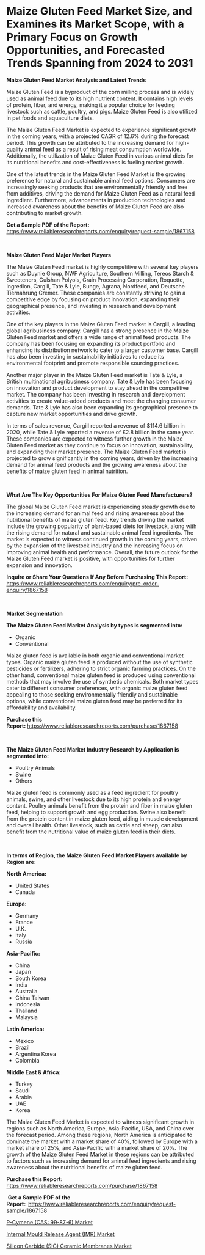 <p><h1>Maize Gluten Feed Market Size, and Examines its Market Scope, with a Primary Focus on Growth Opportunities, and Forecasted Trends Spanning from 2024 to 2031</h1></p><p><strong>Maize Gluten Feed Market Analysis and Latest Trends</strong></p>
<p><p>Maize Gluten Feed is a byproduct of the corn milling process and is widely used as animal feed due to its high nutrient content. It contains high levels of protein, fiber, and energy, making it a popular choice for feeding livestock such as cattle, poultry, and pigs. Maize Gluten Feed is also utilized in pet foods and aquaculture diets.</p><p>The Maize Gluten Feed Market is expected to experience significant growth in the coming years, with a projected CAGR of 12.6% during the forecast period. This growth can be attributed to the increasing demand for high-quality animal feed as a result of rising meat consumption worldwide. Additionally, the utilization of Maize Gluten Feed in various animal diets for its nutritional benefits and cost-effectiveness is fueling market growth.</p><p>One of the latest trends in the Maize Gluten Feed Market is the growing preference for natural and sustainable animal feed options. Consumers are increasingly seeking products that are environmentally friendly and free from additives, driving the demand for Maize Gluten Feed as a natural feed ingredient. Furthermore, advancements in production technologies and increased awareness about the benefits of Maize Gluten Feed are also contributing to market growth.</p></p>
<p><strong>Get a Sample PDF of the Report:&nbsp;</strong> <a href="https://www.reliableresearchreports.com/enquiry/request-sample/1867158">https://www.reliableresearchreports.com/enquiry/request-sample/1867158</a></p>
<p>&nbsp;</p>
<p><strong>Maize Gluten Feed Major Market Players</strong></p>
<p><p>The Maize Gluten Feed market is highly competitive with several key players such as Duynie Group, NWF Agriculture, Southern Milling, Tereos Starch & Sweeteners, Gulshan Polyols, Grain Processing Corporation, Roquette, Ingredion, Cargill, Tate & Lyle, Bunge, Agrana, Nordfeed, and Deutsche Tiernahrung Cremer. These companies are constantly striving to gain a competitive edge by focusing on product innovation, expanding their geographical presence, and investing in research and development activities.</p><p>One of the key players in the Maize Gluten Feed market is Cargill, a leading global agribusiness company. Cargill has a strong presence in the Maize Gluten Feed market and offers a wide range of animal feed products. The company has been focusing on expanding its product portfolio and enhancing its distribution network to cater to a larger customer base. Cargill has also been investing in sustainability initiatives to reduce its environmental footprint and promote responsible sourcing practices.</p><p>Another major player in the Maize Gluten Feed market is Tate & Lyle, a British multinational agribusiness company. Tate & Lyle has been focusing on innovation and product development to stay ahead in the competitive market. The company has been investing in research and development activities to create value-added products and meet the changing consumer demands. Tate & Lyle has also been expanding its geographical presence to capture new market opportunities and drive growth.</p><p>In terms of sales revenue, Cargill reported a revenue of $114.6 billion in 2020, while Tate & Lyle reported a revenue of £2.8 billion in the same year. These companies are expected to witness further growth in the Maize Gluten Feed market as they continue to focus on innovation, sustainability, and expanding their market presence. The Maize Gluten Feed market is projected to grow significantly in the coming years, driven by the increasing demand for animal feed products and the growing awareness about the benefits of maize gluten feed in animal nutrition.</p></p>
<p>&nbsp;</p>
<p><strong>What Are The Key Opportunities For Maize Gluten Feed Manufacturers?</strong></p>
<p><p>The global Maize Gluten Feed market is experiencing steady growth due to the increasing demand for animal feed and rising awareness about the nutritional benefits of maize gluten feed. Key trends driving the market include the growing popularity of plant-based diets for livestock, along with the rising demand for natural and sustainable animal feed ingredients. The market is expected to witness continued growth in the coming years, driven by the expansion of the livestock industry and the increasing focus on improving animal health and performance. Overall, the future outlook for the Maize Gluten Feed market is positive, with opportunities for further expansion and innovation.</p></p>
<p><strong>Inquire or Share Your Questions If Any Before Purchasing This Report:</strong> <a href="https://www.reliableresearchreports.com/enquiry/pre-order-enquiry/1867158">https://www.reliableresearchreports.com/enquiry/pre-order-enquiry/1867158</a></p>
<p>&nbsp;</p>
<p><strong>Market Segmentation</strong></p>
<p><strong>The Maize Gluten Feed Market Analysis by types is segmented into:</strong></p>
<p><ul><li>Organic</li><li>Conventional</li></ul></p>
<p><p>Maize gluten feed is available in both organic and conventional market types. Organic maize gluten feed is produced without the use of synthetic pesticides or fertilizers, adhering to strict organic farming practices. On the other hand, conventional maize gluten feed is produced using conventional methods that may involve the use of synthetic chemicals. Both market types cater to different consumer preferences, with organic maize gluten feed appealing to those seeking environmentally friendly and sustainable options, while conventional maize gluten feed may be preferred for its affordability and availability.</p></p>
<p><strong>Purchase this Report:&nbsp;</strong><a href="https://www.reliableresearchreports.com/purchase/1867158">https://www.reliableresearchreports.com/purchase/1867158</a></p>
<p>&nbsp;</p>
<p><strong>The Maize Gluten Feed Market Industry Research by Application is segmented into:</strong></p>
<p><ul><li>Poultry Animals</li><li>Swine</li><li>Others</li></ul></p>
<p><p>Maize gluten feed is commonly used as a feed ingredient for poultry animals, swine, and other livestock due to its high protein and energy content. Poultry animals benefit from the protein and fiber in maize gluten feed, helping to support growth and egg production. Swine also benefit from the protein content in maize gluten feed, aiding in muscle development and overall health. Other livestock, such as cattle and sheep, can also benefit from the nutritional value of maize gluten feed in their diets.</p></p>
<p>&nbsp;</p>
<p><strong>In terms of Region, the Maize Gluten Feed Market Players available by Region are:</strong></p>
<p>
    <p> <strong> North America: </strong>
        <ul>
            <li>United States</li>
            <li>Canada</li>
        </ul>
        </p> 
    <p> <strong> Europe: </strong>
        <ul>
            <li>Germany</li>
            <li>France</li>
            <li>U.K.</li>
            <li>Italy</li>
            <li>Russia</li>
        </ul>
        </p> 
    <p> <strong> Asia-Pacific: </strong>
        <ul>
            <li>China</li>
            <li>Japan</li>
            <li>South Korea</li>
            <li>India</li>
            <li>Australia</li>
            <li>China Taiwan</li>
            <li>Indonesia</li>
            <li>Thailand</li>
            <li>Malaysia</li>
        </ul>
        </p> 
    <p> <strong> Latin America: </strong>
        <ul>
            <li>Mexico</li>
            <li>Brazil</li>
            <li>Argentina Korea</li>
            <li>Colombia</li>
        </ul>
        </p> 
    <p> <strong> Middle East & Africa: </strong>
        <ul>
            <li>Turkey</li>
            <li>Saudi</li>
            <li>Arabia</li>
            <li>UAE</li>
            <li>Korea</li>
        </ul>
    </p>
    </p>
<p><p>The Maize Gluten Feed Market is expected to witness significant growth in regions such as North America, Europe, Asia-Pacific, USA, and China over the forecast period. Among these regions, North America is anticipated to dominate the market with a market share of 40%, followed by Europe with a market share of 25%, and Asia-Pacific with a market share of 20%. The growth of the Maize Gluten Feed Market in these regions can be attributed to factors such as increasing demand for animal feed ingredients and rising awareness about the nutritional benefits of maize gluten feed.</p></p>
<p><strong>Purchase this Report: </strong><a href="https://www.reliableresearchreports.com/purchase/1867158">https://www.reliableresearchreports.com/purchase/1867158</a></p>
<p>&nbsp;<strong>Get a Sample PDF of the Report:&nbsp;&nbsp;</strong><a href="https://www.reliableresearchreports.com/enquiry/request-sample/1867158">https://www.reliableresearchreports.com/enquiry/request-sample/1867158</a></p>
<p><strong></strong></p>
<p><p><a href="https://view.publitas.com/reportprime-1/p-cymene-cas-99-87-6-market-research-report-forecasted-for-period-from-2024-2031-by-market-type-market-application-and-region/">P-Cymene (CAS: 99-87-6) Market</a></p><p><a href="https://view.publitas.com/reportprime-1/internal-mould-release-agent-imr-market-research-report-provides-critical-insights-that-can-help-shape-business-development-and-investment-strategies/">Internal Mould Release Agent (IMR) Market</a></p><p><a href="https://view.publitas.com/reportprime-1/silicon-carbide-sic-ceramic-membranes-market-dynamics-2024-2031-also-about-its-market-trends-projections-and-opportunities/">Silicon Carbide (SiC) Ceramic Membranes Market</a></p></p>
